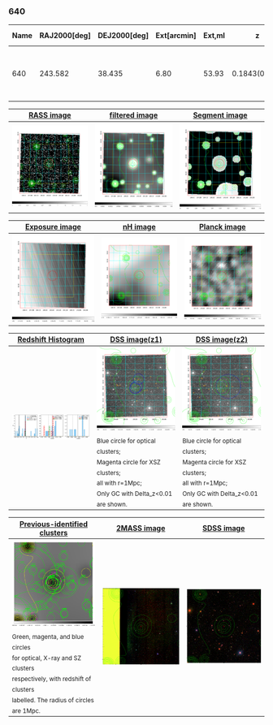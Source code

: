 <div STYLE="page-break-after: always;"></div>

### 640

|Name|RAJ2000[deg]|DEJ2000[deg] |Ext[arcmin]| Ext,ml | z | z_src| C|GC(XSZ,Delta_z<0.01)| GC(OPT,Delta_z<0.01)|GC| R_sig[arcmin] | R500[arcmin] | R500[Mpc]| CRsig[c/s] | CR500[c/s] |L500[1E44 erg/s]|F500[1E-12 erg/s/cm^2]| M500[1E14 Msun]|Tx[keV]|Cnt_sig|Beta|Rc[arcmin]|Comment|Alias|
|---|---|---|---|---|---|------|---|--------|---------|----------|---|---|---|---|---|---|---|---|---|---|---|---|---|---|
|640| 243.582| 38.435| 6.80| 53.93| 0.1843(0.005)| z1, z_xsz| B| F20, SPI| C, N, RM, W| A, C, F20, N, SPI, W| 7.825| 5.001| 0.928| 0.085(0.028)| 0.081(0.027)| 1.592(0.448)| 1.662(0.468)| 2.73(0.38)| 4.22(0.37)| 68.0| 0.843(-0.156+0.111)| 5.142(-1.259+0.978)| -| t338|

|[RASS image](../image/640/640_img.pdf)|[filtered image](../image/640/640_fil.pdf)|[Segment image](../image/640/640_seg.pdf)|
|-------------------|--------------------|-------------------|
| <img src="../image/640/640_img.png" width="300">  | <img src="../image/640/640_fil.png" width="300">   | <img src="../image/640/640_seg.png" width="300">  |

|[Exposure image](../image/640/640_mex.pdf)| [nH image](../image/640/640_nh.pdf)| [Planck image](../image/640/640_p.pdf)|
|-------------------|--------------------|-------------------|
|<img src="../image/640/640_mex.png" width="300">   | <img src="../image/640/640_nh.png" width="300">    | <img src="../image/640/640_p.png" width="300"> |

|[Redshift Histogram](../image/640/640_zg.pdf) | [DSS image(z1)](../image/640/640_dss_z1.pdf)      |  [DSS image(z2)](../image/640/640_dss_z2.pdf)    |
|-------------------|--------------------|-------------------|
|<img src="../image/640/640_zg.png" width="300"> |<img src="../image/640/640_dss_z1.png" width="300"> <sub><br>Blue circle for optical clusters; <br>Magenta circle for XSZ clusters; <br>all with r=1Mpc; <br>Only GC with Delta_z<0.01 are shown. </sub>| <img src="../image/640/640_dss_z2.png" width="300"><sub><br>Blue circle for optical clusters; <br>Magenta circle for XSZ clusters; <br>all with r=1Mpc; <br>Only GC with Delta_z<0.01 are shown. </sub> |

|[Previous-identified clusters](../image/640/640_gc.pdf) | [2MASS image](../image/640/640_2mass.pdf)      |[SDSS image](../image/640/640_sdss.pdf)   |
|-------------------|-------------------|-------------------|
|<img src=../image/640/640_gc.png width="300"> <br><sub>Green, magenta, and blue circles <br>for optical, X-ray and SZ clusters <br>respectively, with redshift of clusters <br>labelled. The radius of circles <br>are 1Mpc.</sub>|<img src="../image/640/640_2mass.png" width="300">  | <img src="../image/640/640_sdss.png" width="300">  |




